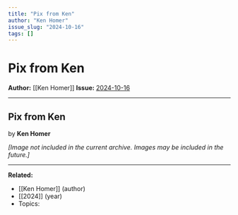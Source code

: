 ```yaml
---
title: "Pix from Ken"
author: "Ken Homer"
issue_slug: "2024-10-16"
tags: []
---
```


# Pix from Ken

**Author:** [[Ken Homer]]
**Issue:** [2024-10-16](https://plex.collectivesensecommons.org/2024-10-16/)

---

## Pix from Ken
by **Ken Homer**

*[Image not included in the current archive. Images may be included in the future.]*

---

**Related:**
- [[Ken Homer]] (author)
- [[2024]] (year)
- Topics: 

